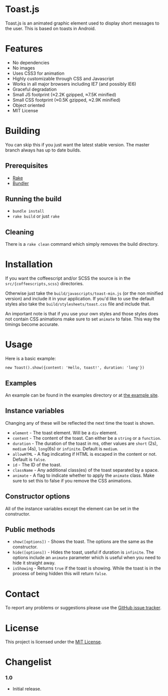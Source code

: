 Toast.js
========
Toast.js is an animated graphic element used to display short messages to the user.
This is based on toasts in Android.

Features
========
* No dependencies
* No images
* Uses CSS3 for animation
* Highly customizable through CSS and Javascript
* Works in all major browsers including IE7 (and possibly IE6)
* Graceful degradation
* Small JS footprint (≈2.2K gzipped, ≈7.5K minified)
* Small CSS footprint (≈0.5K gzipped, ≈2.9K minified)
* Object oriented
* MIT License

Building
========
You can skip this if you just want the latest stable version.
The master branch always has up to date builds.

Prerequisites
-------------
* [Rake](http://rake.rubyforge.org/)
* [Bundler](http://gembundler.com/)

Running the build
-----------------
- `bundle install`
- `rake build` or just `rake`

Cleaning
--------
There is a `rake clean` command which simply removes the build directory.

Installation
============
If you want the coffeescript and/or SCSS the source is in the `src/{coffeescripts,scss}` directories.

Otherwise just take the `build/javascripts/toast-min.js` (or the non minified version) and include it in your application.
If you'd like to use the default styles also take the `build/stylesheets/toast.css` file and include that.

An important note is that if you use your own styles and those styles does not contain CSS animations make sure to set `animate` to false. This way the timings become accurate.

Usage
=====
Here is a basic example:

    new Toast().show({content: 'Hello, toast!', duration: 'long'})

Examples
--------
An example can be found in the examples directory or at [the example site](http://wrapp.github.com/toast.js).


Instance variables
------------------
Changing any of these will be reflected the next time the toast is shown.

* `element` - The toast element. Will be a `div` element.
* `content` - The content of the toast. Can either be a `string` or a `function`.
* `duration` - The duration of the toast in ms, other values are `short` (2s), `medium` (4s), `long`(6s) or `infinite`. Default is `medium`.
* `allowHTML` - A flag indicating if HTML is escaped in the content or not. Default is `false`.
* `id` - The ID of the toast.
* `className` - Any additional class(es) of the toast separated by a space.
* `animate` - A flag to indicate whether to apply the `animate` class. Make sure to set this to false if you remove the CSS animations.

Constructor options
-------------------
All of the instance variables except the element can be set in the constructor.

Public methods
--------------
* `show([options])` - Shows the toast. The options are the same as the constructor.
* `hide([options])` - Hides the toast, useful if duration is `infinite`. The options include an `animate` parameter which is useful when you need to hide it straight away.
* `isShowing` - Returns `true` if the toast is showing. While the toast is in the process of being hidden this will return `false`.

Contact
=======
To report any problems or suggestions please use the [GitHub issue tracker](https://github.com/wrapp/toast.js/issues).

License
=======
This project is licensed under the [MIT License](http://en.wikipedia.org/wiki/MIT_License).

Changelist
==========
### 1.0
* Initial release.
